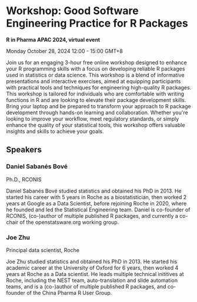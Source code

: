 # Workshop: Good Software Engineering Practice for R Packages

**R in Pharma APAC 2024, virtual event**

Monday October 28, 2024 12:00 - 15:00 GMT+8

Join us for an engaging 3-hour free online workshop designed to enhance your R programming skills with a focus on developing reliable R packages used in statistics or data science. This workshop is a blend of informative presentations and interactive exercises, aimed at equipping participants with practical tools and techniques for engineering high-quality R packages. This workshop is tailored for individuals who are comfortable with writing functions in R and are looking to elevate their package development skills. Bring your laptop and be prepared to transform your approach to R package development through hands-on learning and collaboration. Whether you're looking to improve your workflow, meet regulatory standards, or simply enhance the quality of your statistical tools, this workshop offers valuable insights and skills to achieve your goals.

## Speakers

### Daniel Sabanés Bové

Ph.D., RCONIS

Daniel Sabanés Bové studied statistics and obtained his PhD in 2013. He started his career with 5 years in Roche as a biostatistician, then worked 2 years at Google as a Data Scientist, before rejoining Roche in 2020, where he founded and led the Statistical Engineering team. Daniel is co-founder of RCONIS, (co-)author of multiple published R packages, and currently a co-chair of the openstatsware.org working group.

### Joe Zhu

Principal data scientist, Roche

Joe Zhu studied statistics and obtained his PhD in 2013. He started his academic career at the University of Oxford for 6 years, then worked 4 years at Roche as a Data scientist. He leads multiple technical inititives at Roche, including the NEST team, auto-translation and slide automation teams, and is a (co-)author of multiple published R packages, and co-founder of the China Pharma R User Group.
